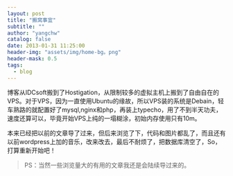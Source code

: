 ```yaml
---
layout: post
title: "搬窝事宜"
subtitle: ""
author: "yangchw"
catalog: false
date: 2013-01-31 11:25:00
header-img: "assets/img/home-bg。png"
header-mask: 0.5
tags:
  - blog
---
```


博客从IDCsoft搬到了Hostigation，从限制较多的虚拟主机上搬到了自由自在的VPS。对于VPS，因为一直使用Ubuntu的缘故，所以VPS装的系统是Debain，轻车熟路的就配置好了mysql,nginx和php，再装上typecho，用了不到半天功夫，速度还算可以，毕竟开始VPS上纯的一塌糊涂，初始内存使用只有10m。

本来已经把以前的文章导了过来，但后来浏览了下，代码和图片都乱了，而且还有以前wordpress上加的音乐，改来改去，最后不耐烦了，把数据库清空了，So，打算重新开始吧！

> PS：当然一些浏览量大的有用的文章我还是会陆续导过来的。